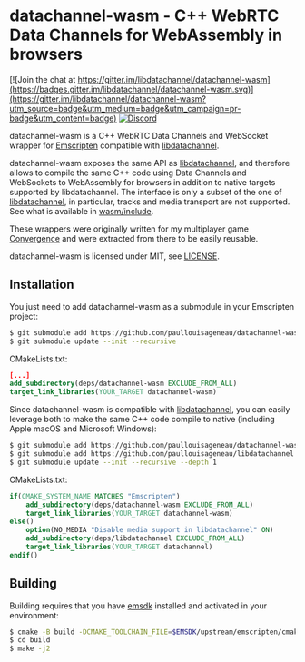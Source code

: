 # datachannel-wasm - C++ WebRTC Data Channels for WebAssembly in browsers

[![Join the chat at https://gitter.im/libdatachannel/datachannel-wasm](https://badges.gitter.im/libdatachannel/datachannel-wasm.svg)](https://gitter.im/libdatachannel/datachannel-wasm?utm_source=badge&utm_medium=badge&utm_campaign=pr-badge&utm_content=badge) [![Discord](https://img.shields.io/discord/903257095539925006?logo=discord)](https://discord.gg/jXAP8jp3Nn)

datachannel-wasm is a C++ WebRTC Data Channels and WebSocket wrapper for [Emscripten](https://emscripten.org/) compatible with [libdatachannel](https://github.com/paullouisageneau/libdatachannel).

datachannel-wasm exposes the same API as [libdatachannel](https://github.com/paullouisageneau/libdatachannel), and therefore allows to compile the same C++ code using Data Channels and WebSockets to WebAssembly for browsers in addition to native targets supported by libdatachannel. The interface is only a subset of the one of [libdatachannel](https://github.com/paullouisageneau/libdatachannel), in particular, tracks and media transport are not supported. See what is available in [wasm/include](https://github.com/paullouisageneau/datachannel-wasm/tree/master/wasm/include/rtc).

These wrappers were originally written for my multiplayer game [Convergence](https://github.com/paullouisageneau/convergence) and were extracted from there to be easily reusable.

datachannel-wasm is licensed under MIT, see [LICENSE](https://github.com/paullouisageneau/datachannel-wasm/blob/master/LICENSE).

## Installation

You just need to add datachannel-wasm as a submodule in your Emscripten project:
```bash
$ git submodule add https://github.com/paullouisageneau/datachannel-wasm.git deps/datachannel-wasm
$ git submodule update --init --recursive
```

CMakeLists.txt:
```cmake
[...]
add_subdirectory(deps/datachannel-wasm EXCLUDE_FROM_ALL)
target_link_libraries(YOUR_TARGET datachannel-wasm)
```

Since datachannel-wasm is compatible with [libdatachannel](https://github.com/paullouisageneau/libdatachannel), you can easily leverage both to make the same C++ code compile to native (including Apple macOS and Microsoft Windows):

```bash
$ git submodule add https://github.com/paullouisageneau/datachannel-wasm.git deps/datachannel-wasm
$ git submodule add https://github.com/paullouisageneau/libdatachannel.git deps/libdatachannel
$ git submodule update --init --recursive --depth 1
```

CMakeLists.txt:
```cmake
if(CMAKE_SYSTEM_NAME MATCHES "Emscripten")
    add_subdirectory(deps/datachannel-wasm EXCLUDE_FROM_ALL)
    target_link_libraries(YOUR_TARGET datachannel-wasm)
else()
    option(NO_MEDIA "Disable media support in libdatachannel" ON)
    add_subdirectory(deps/libdatachannel EXCLUDE_FROM_ALL)
    target_link_libraries(YOUR_TARGET datachannel)
endif()
```

## Building

Building requires that you have [emsdk](https://github.com/emscripten-core/emsdk) installed and activated in your environment:
```bash
$ cmake -B build -DCMAKE_TOOLCHAIN_FILE=$EMSDK/upstream/emscripten/cmake/Modules/Platform/Emscripten.cmake
$ cd build
$ make -j2
```

